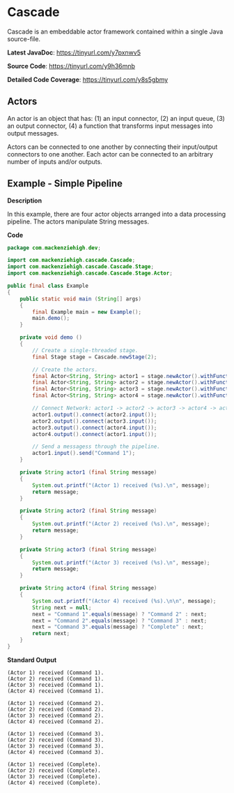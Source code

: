 # Cascade

Cascade is an embeddable actor framework contained within a single Java source-file. 

**Latest JavaDoc**: https://tinyurl.com/y7pxnwv5

**Source Code**: https://tinyurl.com/y9h36mnb

**Detailed Code Coverage**: https://tinyurl.com/y8s5gbmy

## Actors

An actor is an object that has: (1) an input connector, (2) an input queue, (3) an output connector, (4) a function that transforms input messages into output messages.

Actors can be connected to one another by connecting their input/output connectors to one another. Each actor can be connected to an arbitrary number of inputs and/or outputs. 

## Example - Simple Pipeline

**Description**

In this example, there are four actor objects arranged into a data processing pipeline. The actors manipulate String messages. 

**Code**

```java
package com.mackenziehigh.dev;

import com.mackenziehigh.cascade.Cascade;
import com.mackenziehigh.cascade.Cascade.Stage;
import com.mackenziehigh.cascade.Cascade.Stage.Actor;

public final class Example
{
    public static void main (String[] args)
    {
        final Example main = new Example();
        main.demo();
    }

    private void demo ()
    {
        // Create a single-threaded stage.
        final Stage stage = Cascade.newStage(2);

        // Create the actors.
        final Actor<String, String> actor1 = stage.newActor().withFunctionScript(this::actor1).create();
        final Actor<String, String> actor2 = stage.newActor().withFunctionScript(this::actor2).create();
        final Actor<String, String> actor3 = stage.newActor().withFunctionScript(this::actor3).create();
        final Actor<String, String> actor4 = stage.newActor().withFunctionScript(this::actor4).create();

        // Connect Network: actor1 -> actor2 -> actor3 -> actor4 -> actor1
        actor1.output().connect(actor2.input());
        actor2.output().connect(actor3.input());
        actor3.output().connect(actor4.input());
        actor4.output().connect(actor1.input());

        // Send a messagess through the pipeline.
        actor1.input().send("Command 1");
    }

    private String actor1 (final String message)
    {
        System.out.printf("(Actor 1) received (%s).\n", message);
        return message;
    }

    private String actor2 (final String message)
    {
        System.out.printf("(Actor 2) received (%s).\n", message);
        return message;
    }

    private String actor3 (final String message)
    {
        System.out.printf("(Actor 3) received (%s).\n", message);
        return message;
    }

    private String actor4 (final String message)
    {
        System.out.printf("(Actor 4) received (%s).\n\n", message);
        String next = null;
        next = "Command 1".equals(message) ? "Command 2" : next;
        next = "Command 2".equals(message) ? "Command 3" : next;
        next = "Command 3".equals(message) ? "Complete" : next;
        return next;
    }
}
```

**Standard Output**
```
(Actor 1) received (Command 1).
(Actor 2) received (Command 1).
(Actor 3) received (Command 1).
(Actor 4) received (Command 1).

(Actor 1) received (Command 2).
(Actor 2) received (Command 2).
(Actor 3) received (Command 2).
(Actor 4) received (Command 2).

(Actor 1) received (Command 3).
(Actor 2) received (Command 3).
(Actor 3) received (Command 3).
(Actor 4) received (Command 3).

(Actor 1) received (Complete).
(Actor 2) received (Complete).
(Actor 3) received (Complete).
(Actor 4) received (Complete).
```
